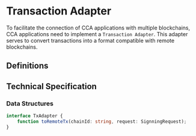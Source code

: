 # Transaction Adapter

To facilitate the connection of CCA applications with multiple blockchains, CCA applications need to implement a `Transaction Adapter`. This adapter serves to convert transactions into a format compatible with remote blockchains.

## Definitions

## Technical Specification

### Data Structures

```ts
interface TxAdapter {
    function toRemoteTx(chainId: string, request: SignningRequest);
}
```

